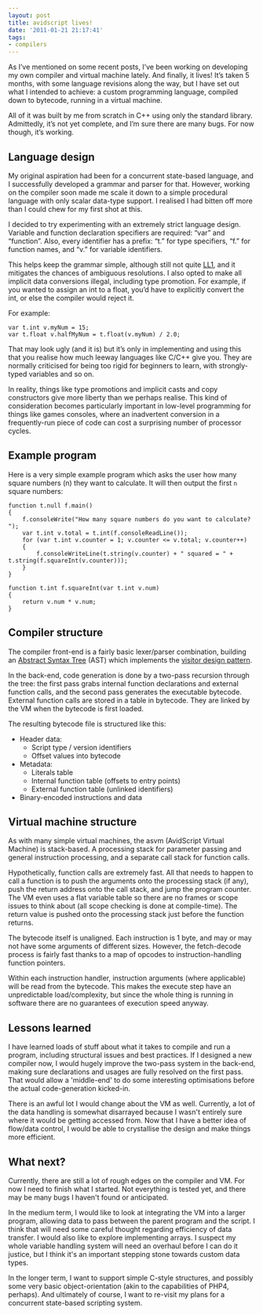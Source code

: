 ```yaml
---
layout: post
title: avidscript lives!
date: '2011-01-21 21:17:41'
tags:
- compilers
---
```


As I’ve mentioned on some recent posts, I’ve been working on developing my own compiler and virtual machine lately. And finally, it lives! It’s taken 5 months, with some language revisions along the way, but I have set out what I intended to achieve: a custom programming language, compiled down to bytecode, running in a virtual machine.

All of it was built by me from scratch in C++ using only the standard library. Admittedly, it’s not yet complete, and I’m sure there are many bugs. For now though, it’s working.

## Language design

My original aspiration had been for a concurrent state-based language, and I successfully developed a grammar and parser for that. However, working on the compiler soon made me scale it down to a simple procedural language with only scalar data-type support. I realised I had bitten off more than I could chew for my first shot at this.

I decided to try experimenting with an extremely strict language design. Variable and function declaration specifiers are required: “var” and “function”. Also, every identifier has a prefix: “t.” for type specifiers, “f.” for function names, and “v.” for variable identifiers.

This helps keep the grammar simple, although still not quite [LL1](https://en.wikipedia.org/wiki/LL_parser), and it mitigates the chances of ambiguous resolutions. I also opted to make all implicit data conversions illegal, including type promotion. For example, if you wanted to assign an int to a float, you’d have to explicitly convert the int, or else the compiler would reject it.

For example:

```
var t.int v.myNum = 15;
var t.float v.halfMyNum = t.float(v.myNum) / 2.0;
```

That may look ugly (and it is) but it’s only in implementing and using this that you realise how much leeway languages like C/C++ give you. They are normally criticised for being too rigid for beginners to learn, with strongly-typed variables and so on.

In reality, things like type promotions and implicit casts and copy constructors give more liberty than we perhaps realise. This kind of consideration becomes particularly important in low-level programming for things like games consoles, where an inadvertent conversion in a frequently-run piece of code can cost a surprising number of processor cycles.

## Example program

Here is a very simple example program which asks the user how many square numbers (n) they want to calculate. It will then output the first `n` square numbers:

```
function t.null f.main()
{
    f.consoleWrite("How many square numbers do you want to calculate? ");
    var t.int v.total = t.int(f.consoleReadLine());
    for (var t.int v.counter = 1; v.counter <= v.total; v.counter++)
    {
        f.consoleWriteLine(t.string(v.counter) + " squared = " + t.string(f.squareInt(v.counter)));
    }
}

function t.int f.squareInt(var t.int v.num)
{
    return v.num * v.num;
}
```

## Compiler structure

The compiler front-end is a fairly basic lexer/parser combination, building an [Abstract Syntax Tree](https://en.wikipedia.org/wiki/Abstract_syntax_tree) (AST) which implements the [visitor design pattern](https://en.wikipedia.org/wiki/Visitor_pattern).

In the back-end, code generation is done by a two-pass recursion through the tree: the first pass grabs internal function declarations and external function calls, and the second pass generates the executable bytecode. External function calls are stored in a table in bytecode. They are linked by the VM when the bytecode is first loaded.

The resulting bytecode file is structured like this:

- Header data:
  - Script type / version identifiers
  - Offset values into bytecode
- Metadata:
  - Literals table
  - Internal function table (offsets to entry points)
  - External function table (unlinked identifiers)
- Binary-encoded instructions and data

## Virtual machine structure

As with many simple virtual machines, the asvm (AvidScript Virtual Machine) is stack-based. A processing stack for parameter passing and general instruction processing, and a separate call stack for function calls.

Hypothetically, function calls are extremely fast. All that needs to happen to call a function is to push the arguments onto the processing stack (if any), push the return address onto the call stack, and jump the program counter. The VM even uses a flat variable table so there are no frames or scope issues to think about (all scope checking is done at compile-time). The return value is pushed onto the processing stack just before the function returns.

The bytecode itself is unaligned. Each instruction is 1 byte, and may or may not have some arguments of different sizes. However, the fetch-decode process is fairly fast thanks to a map of opcodes to instruction-handling function pointers.

Within each instruction handler, instruction arguments (where applicable) will be read from the bytecode. This makes the execute step have an unpredictable load/complexity, but since the whole thing is running in software there are no guarantees of execution speed anyway.

## Lessons learned

I have learned loads of stuff about what it takes to compile and run a program, including structural issues and best practices. If I designed a new compiler now, I would hugely improve the two-pass system in the back-end, making sure declarations and usages are fully resolved on the first pass. That would allow a 'middle-end' to do some interesting optimisations before the actual code-generation kicked-in.

There is an awful lot I would change about the VM as well. Currently, a lot of the data handling is somewhat disarrayed because I wasn't entirely sure where it would be getting accessed from. Now that I have a better idea of flow/data control, I would be able to crystallise the design and make things more efficient.

## What next?

Currently, there are still a lot of rough edges on the compiler and VM. For now I need to finish what I started. Not everything is tested yet, and there may be many bugs I haven't found or anticipated.

In the medium term, I would like to look at integrating the VM into a larger program, allowing data to pass between the parent program and the script. I think that will need some careful thought regarding efficiency of data transfer. I would also like to explore implementing arrays. I suspect my whole variable handling system will need an overhaul before I can do it justice, but I think it's an important stepping stone towards custom data types.

In the longer term, I want to support simple C-style structures, and possibly some very basic object-orientation (akin to the capabilities of PHP4, perhaps). And ultimately of course, I want to re-visit my plans for a concurrent state-based scripting system.
